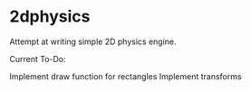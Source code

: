# 2dphysics

Attempt at writing simple 2D physics engine.

Current To-Do:

Implement draw function for rectangles
Implement transforms
